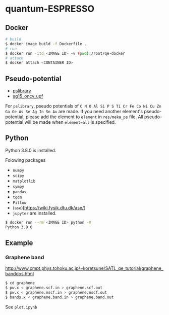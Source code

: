 # quantum-ESPRESSO

## Docker
```sh
# build
$ docker image build -f Dockerfile .
# run
$ docker run -itd <IMAGE ID> -v (pwd):/root/qe-docker
# attach
$ docker attach <CONTAINER ID>
```

## Pseudo-potential
- [pslibrary](https://dalcorso.github.io/pslibrary/)
- [sg15_oncv_upf](http://www.quantum-simulation.org/potentials/sg15_oncv/)

For `pslibrary`, pseudo potentials of `C N O Al Si P S Ti Cr Fe Co Ni Cu Zn Ga Ge As Se Ag In Sn Au` are made.
If you need another element's pseudo-potential, please add the element to `element` in `res/meka_ps` file.
All pseudo-potential will be made when `element=all` is specified.


## Python
Python 3.8.0 is installed.

Folowing packages
- `numpy`
- `scipy`
- `matplotlib`
- `sympy`
- `pandas`
- `tqdm`
- `Pillow`
- (`ase`)[https://wiki.fysik.dtu.dk/ase/]
- `jupyter`
are installed.

```sh
$ docker run --rm <IMAGE ID> python -V
Python 3.8.0
```


## Example
### Graphene band

http://www.cmpt.phys.tohoku.ac.jp/~koretsune/SATL_qe_tutorial/graphene_banddos.html

```sh
$ cd graphene
$ pw.x < graphene.scf.in > graphene.scf.out
$ pw.x < graphene.nscf.in > graphene.nscf.out
$ bands.x < graphene.band.in > graphene.band.out
```

See `plot.ipynb`
